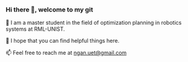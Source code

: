 ### Hi there 👋, welcome to my git
🌱 I am a master student in the field of optimization planning in robotics systems at RML-UNIST.

🔭 I hope that you can find helpful things here.

📫 Feel free to reach me at ngan.uet@gmail.com

<!--
**nganngan0212/nganngan0212** is a ✨ _special_ ✨ repository because its `README.md` (this file) appears on your GitHub profile.

Here are some ideas to get you started:

- 🔭 I’m currently working on ...
- 🌱 I’m currently learning ...
- 👯 I’m looking to collaborate on ...
- 🤔 I’m looking for help with ...
- 💬 Ask me about ...
- 📫 How to reach me: ...
- 😄 Pronouns: ...
- ⚡ Fun fact: ...
-->
